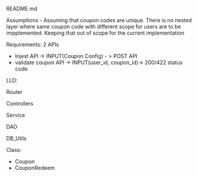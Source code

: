 README.md


Assumptions - 
Assuming that coupon codes are unique. There is no nested layer where same coupon code with different scope for users are to be impplemented. Keeping that out of scope for the current implementation

Requirements: 
2 APIs

- Injest API -> INPUT(Coupon Config) - > POST API 
- validate coupon API -> INPUT(user_id, coupon_id)-> 200/422 status code


LLD:

Router

Controllers

Service

DAO 

DB_Utils


Class: 
- Coupon
- CouponRedeem

